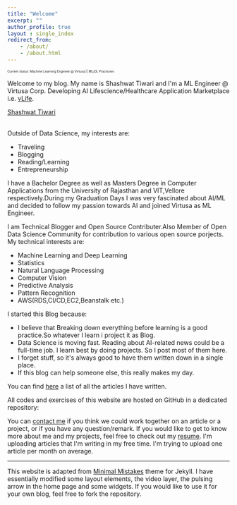 ```yaml
---
title: "Welcome"
excerpt: ""
author_profile: true
layout : single_index
redirect_from: 
    - /about/
    - /about.html
---
```


<p style="font-size:0.5em">Current status: Machine Learning Engineer @ Virtusa || ML/DL Practioner.</p>

Welcome to my blog. My name is Shashwat Tiwari and I'm a ML Engineer @ Virtusa Corp. Developing AI Lifescience/Healthcare Application Marketplace i.e. [vLife](https://virtusa.com/vlife).

<script type="text/javascript" src="https://platform.linkedin.com/badges/js/profile.js" async defer></script>

<div class="LI-profile-badge"  data-version="v1" data-size="medium" data-locale="en_US" data-type="horizontal" data-theme="light" data-vanity="shashwat-tiwari"><a class="LI-simple-link" href='https://in.linkedin.com/in/shashwat-tiwari?trk=profile-badge'>Shashwat Tiwari</a></div>

<br>

Outside of Data Science, my interests are:
- Traveling 
- Blogging
- Reading/Learning
- Entrepreneurship

I have a Bachelor Degree as well as  Masters Degree in Computer Applications from the University of Rajasthan and VIT,Vellore respectively.During my Graduation Days I was very fascinated about AI/ML and decided to follow my passion towards AI and joined Virtusa as ML Engineer.

I am Technical Blogger and Open Source Contributer.Also Member of Open Data Science Community for contribution to various open source porjects.
 My technical interests are:
- Machine Learning and Deep Learning
- Statistics
- Natural Language Processing
- Computer Vision
- Predictive Analysis
- Pattern Recognition
- AWS(RDS,CI/CD,EC2,Beanstalk etc.)

I started this Blog because:
- I believe that  Breaking down everything before learning is a good practice.So whatever I learn i project it as Blog.
- Data Science is moving fast. Reading about AI-related news could be a full-time job. I learn best by doing projects. So I post most of them here.
- I forget stuff, so it's always good to have them written down in a single place.
- If this blog can help someone else, this really makes my day.

You can find [here](https://shashwatt.github.io/blog/) a list of all the articles I have written.

All codes and exercises of this website are hosted on GitHub in a dedicated repository:

<div class="github-card" data-github="shashwatwork" data-width="100%" data-height="" data-theme="default"></div>
<script src="//cdn.jsdelivr.net/github-cards/latest/widget.js"></script>

You can [contact me](mailto:stiwari2719n@gmail.com) if you think we could work together on an article or a project, or if you have any question/remark. If you would like to get to know more about me and my projects, feel free to check out my [resume](https://shashwatwork.github.io/assets/files/CV.pdf). I'm uploading articles that I'm writing in my free time. I'm trying to upload one article per month on average.

<hr>

This website is adapted from [Minimal Mistakes](https://github.com/mmistakes/minimal-mistakes) theme for Jekyll. I have essentially modified some layout elements, the video layer, the pulsing arrow in the home page and some widgets. If you would like to use it for your own blog, feel free to fork the repository.
